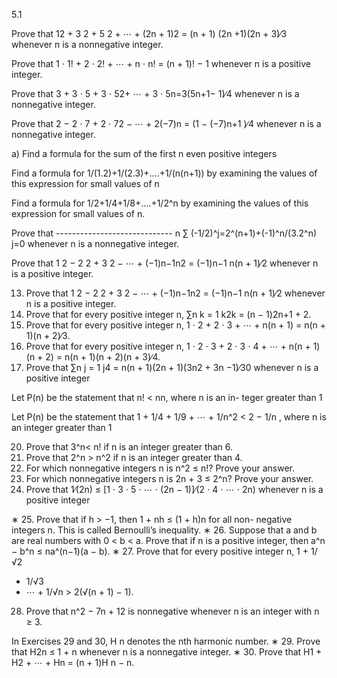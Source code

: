 5.1

Prove that 12 + 3 2 + 5 2 + ⋯ + (2n + 1)2 = (n + 1) (2n +1)(2n + 3)∕3 whenever n is a nonnegative integer.

 Prove that 1 ⋅ 1! + 2 ⋅ 2! + ⋯ + n ⋅ n! = (n + 1)! − 1
whenever n is a positive integer.

Prove that 3 + 3 ⋅ 5 + 3 ⋅ 52+ ⋯ + 3 ⋅ 5n=3(5n+1− 1)∕4
whenever n is a nonnegative integer.

Prove that 2 − 2 ⋅ 7 + 2 ⋅ 72 − ⋯ + 2(−7)n = (1 −
(−7)n+1 )∕4 whenever n is a nonnegative integer.

 a) Find a formula for the sum of the first n even positive
integers

Find a formula for
1/(1.2)+1/(2.3)+....+1/(n(n+1))
by examining the values of this expression for small
values of n

 Find a formula for
1/2+1/4+1/8+....+1/2^n
by examining the values of this expression for small
values of n.

Prove that -----------------------------
n
∑ (-1/2)^j=2^(n+1)+(-1)^n/(3.2^n)
j=0
whenever n is a nonnegative integer.

Prove that 1 2 − 2 2 + 3 2 − ⋯ + (−1)n−1n2 = (−1)n−1
n(n + 1)∕2 whenever n is a positive integer.

13. Prove that 1 2 − 2 2 + 3 2 − ⋯ + (−1)n−1n2 = (−1)n−1
n(n + 1)∕2 whenever n is a positive integer.
14. Prove that for every positive integer n, ∑n
k = 1 k2k =
(n − 1)2n+1 + 2.
15. Prove that for every positive integer n,
1 ⋅ 2 + 2 ⋅ 3 + ⋯ + n(n + 1) = n(n + 1)(n + 2)∕3.
16. Prove that for every positive integer n,
1 ⋅ 2 ⋅ 3 + 2 ⋅ 3 ⋅ 4 + ⋯ + n(n + 1)(n + 2)
= n(n + 1)(n + 2)(n + 3)∕4.
17. Prove that ∑n
j = 1 j4 = n(n + 1)(2n + 1)(3n2 + 3n −1)∕30
whenever n is a positive integer

Let P(n) be the statement that n! < nn, where n is an in-
teger greater than 1

Let P(n) be the statement that
1 + 1/4 + 1/9 + ⋯ + 1/n^2 < 2 − 1/n ,
where n is an integer greater than 1

20. Prove that 3^n< n! if n is an integer greater than 6.
21. Prove that 2^n > n^2 if n is an integer greater than 4.
22. For which nonnegative integers n is n^2 ≤ n!? Prove your
answer.
23. For which nonnegative integers n is 2n + 3 ≤ 2^n? Prove
your answer.
24. Prove that 1∕(2n) ≤ [1 ⋅ 3 ⋅ 5 ⋅ ⋯ ⋅ (2n − 1)]∕(2 ⋅ 4 ⋅ ⋯ ⋅
2n) whenever n is a positive integer

∗ 25. Prove that if h > −1, then 1 + nh ≤ (1 + h)n for all non-
negative integers n. This is called Bernoulli’s inequality.
∗ 26. Suppose that a and b are real numbers with 0 < b < a.
Prove that if n is a positive integer, then a^n − b^n ≤
na^(n−1)(a − b).
∗ 27. Prove that for every positive integer n,
1 + 1/√2
+ 1/√3
+ ⋯ + 1/√n > 2(√(n + 1) − 1).
28. Prove that n^2 − 7n + 12 is nonnegative whenever n is an
integer with n ≥ 3.

In Exercises 29 and 30, H n denotes the nth harmonic number.
∗ 29. Prove that H2n ≤ 1 + n whenever n is a nonnegative
integer.
∗ 30. Prove that
H1 + H2 + ⋯ + Hn = (n + 1)H n − n.


